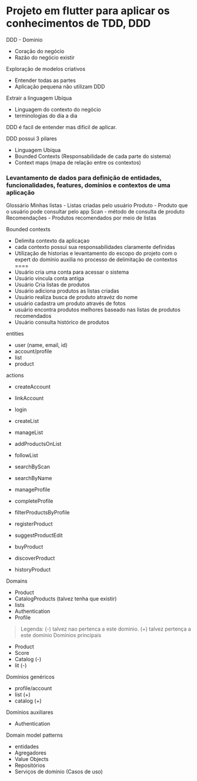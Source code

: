 # Projeto em flutter para aplicar os conhecimentos de TDD, DDD

DDD - 
Dominio
- Coração do negócio
- Razão do negócio existir

Exploração de modelos criativos
- Entender todas as partes
- Aplicação pequena não utilizam DDD

Extrair a linguagem Ubíqua
- Linguagem do contexto do negócio
- terminologias do dia a dia


DDD é facil de entender mas dificil de aplicar.

DDD possui 3 pilares

- Linguagem Ubíqua
- Bounded Contexts (Responsabilidade de cada parte do sistema)
- Context maps (mapa de relação entre os contextos)

### Levantamento de dados para definição de entidades, funcionalidades, features, domínios e contextos de uma aplicação

Glossário
Minhas listas - Listas criadas pelo usuário
Produto - Produto que o usuário pode consultar pelo app
Scan - método de consulta de produto
Recomendações - Produtos recomendados por meio de listas


Bounded contexts 
- Delimita contexto da aplicaçao
- cada contexto possui sua responsabilidades claramente definidas
- Utilização de historias e levantamento do escopo do projeto com o expert do domínio auxilia no processo de delimitação de contextos
====
- Usuário cria uma conta para acessar o sistema
- Usuário vincula conta antiga
- Usuário Cria listas de produtos
- Usuário adiciona produtos as listas criadas
- Usuário realiza busca de produto atravéz do nome
- usuário cadastra um produto através de fotos
- usuário encontra produtos melhores baseado nas listas de produtos recomendados
- Usuário consulta histórico de produtos

entities
- user (name, email, id)
- account/profile 
- list
- product


actions
- createAccount
- linkAccount
- login

- createList
- manageList
- addProductsOnList
- followList

- searchByScan
- searchByName

- manageProfile
- completeProfile

- filterProductsByProfile

- registerProduct
- suggestProductEdit
- buyProduct
- discoverProduct
- historyProduct

Domains
- Product
- CatalogProducts (talvez tenha que existir)
- lists
- Authentication
- Profile

> Legenda: (-) talvez nao pertenca a este dominio.  (+) talvez pertença a este domínio
Domínios principais
- Product
- Score
- Catalog (-)
- lit (-)

Domínios genéricos
- profile/account
- list (+)
- catalog (+)

Domínios auxiliares
- Authentication



Domain model patterns
- entidades
- Agregadores
- Value Objects
- Repositórios
- Serviços de domínio (Casos de uso)
